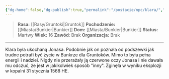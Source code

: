 ```yaml
---
{"dg-home":false,"dg-publish":true,"permalink":"/postacie/npc/klara/","dgPassFrontmatter":true}
---
```


> **Rasa:** [[Rasy/Gruntoki\|Gruntok]]
> **Pochodzenie:** [[Miasta/Bunkier\|Bunkier]]
> **Dom:** [[Miasta/Bunkier\|Bunkier]]
> **Status:** Martwy
> **Wiek:** 16
> **Zawód**: Brak
> **Organizacja:** Brak

---

Klara była ukochaną Jonasa. Podobnie jak on poznała od podszewki jak trudne potrafi być życie w Bunkrze dla Gruntoków. Mimo to była pełna energii i nadziei. Nigdy nie przerażały ją czerwone oczy Jonasa i nie dawała mu odczuć, że jest w jakikolwiek sposób "inny". Zginęła w wyniku eksplozji w kopalni 31 stycznia 1568 HE.